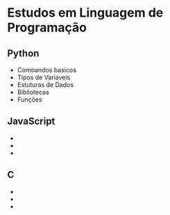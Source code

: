 # Estudos em Linguagem de Programação 

## Python
- Comoandos basicos
- Tipos de Variaveis
- Estuturas de Dados
- Bibliotecas
- Funções

## JavaScript
- 
- 
- 

## C
- 
- 
- 

